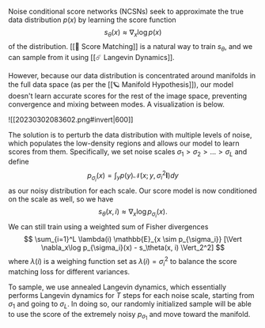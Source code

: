 Noise conditional score networks (NCSNs) seek to approximate the true data distribution $p(x)$ by learning the score function 
$$
s_\theta(x) \approx \nabla_x \log p(x)
$$
 of the distribution. [[🎼 Score Matching]] is a natural way to train $s_\theta$, and we can sample from it using [[☄️ Langevin Dynamics]].

However, because our data distribution is concentrated around manifolds in the full data space (as per the [[🪐 Manifold Hypothesis]]), our model doesn't learn accurate scores for the rest of the image space, preventing convergence and mixing between modes. A visualization is below.

![[20230302083602.png#invert|600]]

The solution is to perturb the data distribution with multiple levels of noise, which populates the low-density regions and allows our model to learn scores from them. Specifically, we set noise scales $\sigma_1 > \sigma_2 > \ldots > \sigma_L$ and define 
$$
p_{\sigma_i}(x) = \int_y p(y)\mathcal{N}(x; y, \sigma_i^2 \mathbf{I})dy
$$
 as our noisy distribution for each scale. Our score model is now conditioned on the scale as well, so we have 
$$
s_\theta(x, i) \approx \nabla_x \log p_{\sigma_i}(x).
$$
 We can still train using a weighted sum of Fisher divergences 
$$
\sum_{i=1}^L \lambda(i) \mathbb{E}_{x \sim p_{\sigma_i}} [\Vert \nabla_x\log p_{\sigma_i}(x) - s_\theta(x, i) \Vert_2^2]
$$
 where $\lambda(i)$ is a weighing function set as $\lambda(i) = \sigma_i^2$ to balance the score matching loss for different variances.

To sample, we use annealed Langevin dynamics, which essentially performs Langevin dynamics for $T$ steps for each noise scale, starting from $\sigma_1$ and going to $\sigma_L$. In doing so, our randomly initialized sample will be able to use the score of the extremely noisy $p_{\sigma_1}$ and move toward the manifold.